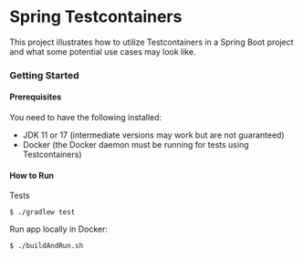 # Spring Testcontainers

This project illustrates how to utilize Testcontainers in a Spring Boot project
and what some potential use cases may look like.

### Getting Started

#### Prerequisites
You need to have the following installed:
- JDK 11 or 17 (intermediate versions may work but are not guaranteed)
- Docker (the Docker daemon must be running for tests using Testcontainers)

#### How to Run

Tests

```
$ ./gradlew test
```

Run app locally in Docker:

```
$ ./buildAndRun.sh
```
